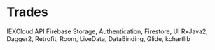 # Trades
IEXCloud API
Firebase Storage, Authentication, Firestore, UI
RxJava2, Dagger2, Retrofit, Room, LiveData, DataBinding, Glide, kchartlib
